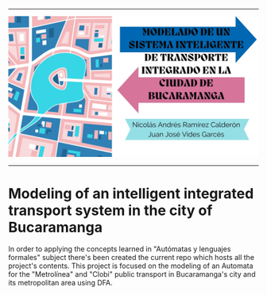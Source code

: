 ----

   ![MIIRSCB](/ComplementaryInfo/CoverImg.jpg "Title")

----

# Modeling of an intelligent integrated transport system in the city of Bucaramanga

In order to applying the concepts learned in "Autómatas y lenguajes formales" subject there's been created the current repo which hosts all the project's contents. This project is focused on the modeling of an Automata for the "Metrolínea" and "Clobi" public transport in Bucaramanga's city and its metropolitan area using DFA.
